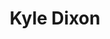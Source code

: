 ---
title: "Kyle Dixon"
summary: "Austin, Texas musician."
slug: "kyle-dixon"
image: "kyle-dixon.jpg"
apple_music_artist_url: "https://music.apple.com/gb/artist/kyle-dixon/397886313"
wikipedia_url: "none"
---